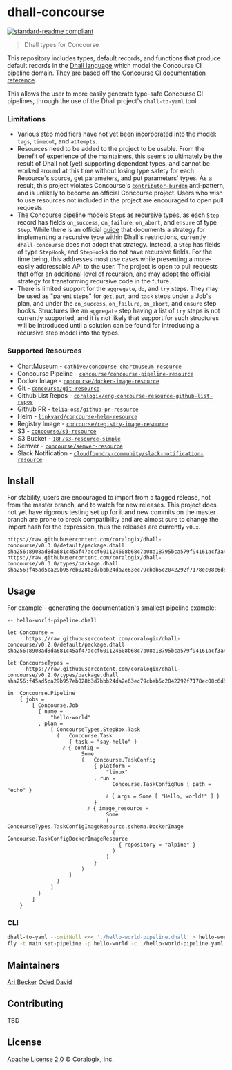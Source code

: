 # dhall-concourse

[![standard-readme compliant](https://img.shields.io/badge/readme%20style-standard-brightgreen.svg?style=flat-square)](https://github.com/RichardLitt/standard-readme)

> Dhall types for Concourse

This repository includes types, default records, and functions that produce default records in the [Dhall language](https://github.com/dhall-lang/dhall-lang) which model the Concourse CI pipeline domain. They are based off the [Concourse CI documentation reference](https://concourse-ci.org/pipelines.html).

This allows the user to more easily generate type-safe Concourse CI pipelines, through the use of the Dhall project's `dhall-to-yaml` tool.

### Limitations
* Various step modifiers have not yet been incorporated into the model: `tags`, `timeout`, and `attempts`.
* Resources need to be added to the project to be usable. From the benefit of experience of the maintainers, this seems to ultimately be the result of Dhall not (yet) supporting dependent types, and cannot be worked around at this time without losing type safety for each Resource's source, get parameters, and put parameters' types. As a result, this project violates Concourse's [`contributor-burden`](https://github.com/concourse/concourse/wiki/Anti-Patterns#contributor-burden) anti-pattern, and is unlikely to become an official Concourse project. Users who wish to use resources not included in the project are encouraged to open pull requests.
* The Concourse pipeline models `Step`s as recursive types, as each `Step` record has fields `on_success`, `on_failure`, `on_abort`, and `ensure` of type `Step`. While there is an official [guide](https://github.com/dhall-lang/dhall-lang/wiki/How-to-translate-recursive-code-to-Dhall) that documents a strategy for implementing a recursive type within Dhall's restrictions, currently `dhall-concourse` does not adopt that strategy. Instead, a `Step` has fields of type `StepHook`, and `StepHook`s do not have recursive fields. For the time being, this addresses most use cases while presenting a more-easily addressable API to the user. The project is open to pull requests that offer an additional level of recursion, and may adopt the official strategy for transforming recursive code in the future.
* There is limited support for the `aggregate`, `do`, and `try` steps. They may be used as "parent steps" for `get`, `put`, and `task` steps under a Job's plan, and under the `on_success`, `on_failure`, `on_abort`, and `ensure` step hooks. Structures like an `aggregate` step having a list of `try` steps is not currently supported, and it is not likely that support for such structures will be introduced until a solution can be found for introducing a recursive step model into the types. 

### Supported Resources
* ChartMuseum - [`cathive/concourse-chartmuseum-resource`](https://github.com/cathive/concourse-chartmuseum-resource)
* Concourse Pipeline - [`concourse/concourse-pipeline-resource`](https://github.com/concourse/concourse-pipeline-resource)
* Docker Image - [`concourse/docker-image-resource`](https://github.com/concourse/docker-image-resource)
* Git - [`concourse/git-resource`](https://github.com/concourse/git-resource)
* Github List Repos - [`coralogix/eng-concourse-resource-github-list-repos`](https://github.com/coralogix/eng-concourse-resource-github-list-repos)
* Github PR - [`telia-oss/github-pr-resource`](https://github.com/telia-oss/github-pr-resource)
* Helm - [`linkyard/concourse-helm-resource`](https://github.com/linkyard/concourse-helm-resource)
* Registry Image - [`concourse/registry-image-resource`](https://github.com/concourse/registry-image-resource)
* S3 - [`concourse/s3-resource`](https://github.com/concourse/s3-resource)
* S3 Bucket - [`18F/s3-resource-simple`](https://github.com/18F/s3-resource-simple)
* Semver - [`concourse/semver-resource`](https://github.com/concourse/semver-resource)
* Slack Notification - [`cloudfoundry-community/slack-notification-resource`](https://github.com/cloudfoundry-community/slack-notification-resource)

## Install
For stability, users are encouraged to import from a tagged release, not from the master branch, and to watch for new releases. This project does not yet have rigorous testing set up for it and new commits on the master branch are prone to break compatibility and are almost sure to change the import hash for the expression, thus the releases are currently `v0.x`.
```
https://raw.githubusercontent.com/coralogix/dhall-concourse/v0.3.0/default/package.dhall sha256:8908ad8da681c45af47accf601124608b68c7b08a18795bca579f94161acf3a4
https://raw.githubusercontent.com/coralogix/dhall-concourse/v0.3.0/types/package.dhall sha256:f45ad5ca29b957eb028b3d7bbb24da2e63ec79cbab5c2042292f7178ec08c6d5
```

## Usage
For example - generating the documentation's smallest pipeline example:
```dhall
-- hello-world-pipeline.dhall

let Concourse =
      https://raw.githubusercontent.com/coralogix/dhall-concourse/v0.2.0/default/package.dhall sha256:8908ad8da681c45af47accf601124608b68c7b08a18795bca579f94161acf3a4

let ConcourseTypes =
      https://raw.githubusercontent.com/coralogix/dhall-concourse/v0.2.0/types/package.dhall sha256:f45ad5ca29b957eb028b3d7bbb24da2e63ec79cbab5c2042292f7178ec08c6d5

in  Concourse.Pipeline
    { jobs =
        [ Concourse.Job
          { name =
              "hello-world"
          , plan =
              [ ConcourseTypes.StepBox.Task
                (   Concourse.Task
                    { task = "say-hello" }
                  ⫽ { config =
                        Some
                        (   Concourse.TaskConfig
                            { platform =
                                "linux"
                            , run =
                                  Concourse.TaskConfigRun { path = "echo" }
                                ⫽ { args = Some [ "Hello, world!" ] }
                            }
                          ⫽ { image_resource =
                                Some
                                ( ConcourseTypes.TaskConfigImageResource.schema.DockerImage
                                  ( Concourse.TaskConfigDockerImageResource
                                    { repository = "alpine" }
                                  )
                                )
                            }
                        )
                    }
                )
              ]
          }
        ]
    }
```
### CLI
```bash
dhall-to-yaml --omitNull <<< './hello-world-pipeline.dhall' > hello-world-pipeline.yaml
fly -t main set-pipeline -p hello-world -c ./hello-world-pipeline.yaml 
```

## Maintainers
[Ari Becker](https://github.com/ari-becker)
[Oded David](https://github.com/oded-dd)

## Contributing
TBD

## License
[Apache License 2.0](https://www.apache.org/licenses/LICENSE-2.0) © Coralogix, Inc.